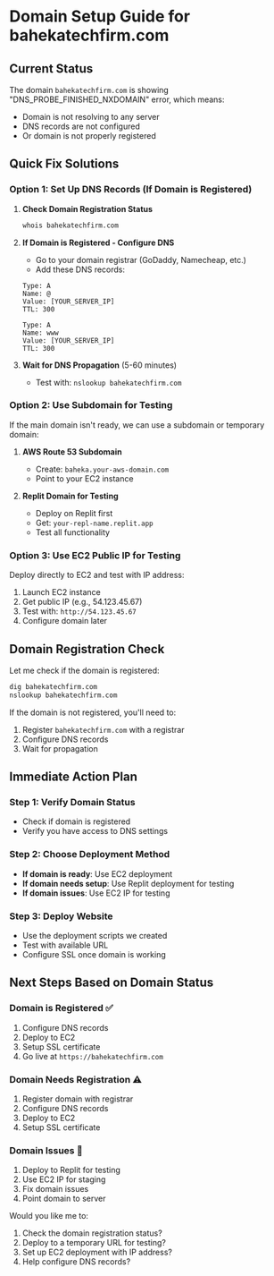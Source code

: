 # Domain Setup Guide for bahekatechfirm.com

## Current Status
The domain `bahekatechfirm.com` is showing "DNS_PROBE_FINISHED_NXDOMAIN" error, which means:
- Domain is not resolving to any server
- DNS records are not configured
- Or domain is not properly registered

## Quick Fix Solutions

### Option 1: Set Up DNS Records (If Domain is Registered)

1. **Check Domain Registration Status**
   ```bash
   whois bahekatechfirm.com
   ```

2. **If Domain is Registered - Configure DNS**
   - Go to your domain registrar (GoDaddy, Namecheap, etc.)
   - Add these DNS records:
   ```
   Type: A
   Name: @
   Value: [YOUR_SERVER_IP]
   TTL: 300
   
   Type: A
   Name: www
   Value: [YOUR_SERVER_IP]
   TTL: 300
   ```

3. **Wait for DNS Propagation** (5-60 minutes)
   - Test with: `nslookup bahekatechfirm.com`

### Option 2: Use Subdomain for Testing

If the main domain isn't ready, we can use a subdomain or temporary domain:

1. **AWS Route 53 Subdomain**
   - Create: `baheka.your-aws-domain.com`
   - Point to your EC2 instance

2. **Replit Domain for Testing**
   - Deploy on Replit first
   - Get: `your-repl-name.replit.app`
   - Test all functionality

### Option 3: Use EC2 Public IP for Testing

Deploy directly to EC2 and test with IP address:
1. Launch EC2 instance
2. Get public IP (e.g., 54.123.45.67)
3. Test with: `http://54.123.45.67`
4. Configure domain later

## Domain Registration Check

Let me check if the domain is registered:
```bash
dig bahekatechfirm.com
nslookup bahekatechfirm.com
```

If the domain is not registered, you'll need to:
1. Register `bahekatechfirm.com` with a registrar
2. Configure DNS records
3. Wait for propagation

## Immediate Action Plan

### Step 1: Verify Domain Status
- Check if domain is registered
- Verify you have access to DNS settings

### Step 2: Choose Deployment Method
- **If domain is ready**: Use EC2 deployment
- **If domain needs setup**: Use Replit deployment for testing
- **If domain issues**: Use EC2 IP for testing

### Step 3: Deploy Website
- Use the deployment scripts we created
- Test with available URL
- Configure SSL once domain is working

## Next Steps Based on Domain Status

### Domain is Registered ✅
1. Configure DNS records
2. Deploy to EC2
3. Setup SSL certificate
4. Go live at `https://bahekatechfirm.com`

### Domain Needs Registration ⚠️
1. Register domain with registrar
2. Configure DNS records
3. Deploy to EC2
4. Setup SSL certificate

### Domain Issues 🔧
1. Deploy to Replit for testing
2. Use EC2 IP for staging
3. Fix domain issues
4. Point domain to server

Would you like me to:
1. Check the domain registration status?
2. Deploy to a temporary URL for testing?
3. Set up EC2 deployment with IP address?
4. Help configure DNS records?